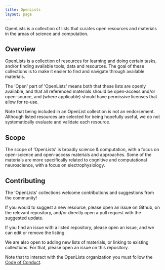 ```yaml
---
title: OpenLists
layout: page
---
```


OpenLists is a collection of lists that curates open resources and materials in the areas of science and computation.




## Overview

OpenLists is a collection of resources for learning and doing certain tasks, and/or finding available tools, data and resources. The goal of these collections is to make it easier to find and navigate through available materials.

The 'Open' part of 'OpenLists' means both that these lists are openly available, and that all referenced materials should be open-access and/or open-source, and (where applicable) should have permissive licenses that allow for re-use.

Note that being included in an OpenList collection is not an endorsement. Although listed resources are selected for being hopefully useful, we do not systematically evaluate and validate each resource.

## Scope

The scope of 'OpenLists' is broadly science & computation, with a focus on open-science and open-access materials and approaches. Some of the materials are more specifically related to cognitive and computational neuroscience, with a focus on electrophysiology.

## Contributing

The 'OpenLists' collections welcome contributions and suggestions from the community!

If you would to suggest a new resource, please open an issue on Github, on the relevant repository, and/or directly open a pull request with the suggested update.

If you find an issue with a listed repository, please open an issue, and we can edit or remove the listing.

We are also open to adding new lists of materials, or linking to existing collections. For that, please open an issue on this repository.

Note that to interact with the OpenLists organization you must follow the [Code of Conduct](https://github.com/openlists/Overview/blob/master/CODE_OF_CONDUCT.md).
